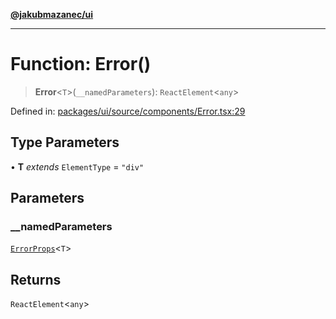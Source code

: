 [**@jakubmazanec/ui**](../README.md)

---

# Function: Error()

> **Error**\<`T`\>(`__namedParameters`): `ReactElement`\<`any`\>

Defined in:
[packages/ui/source/components/Error.tsx:29](https://github.com/jakubmazanec/tools/blob/76a9140b954a789a6120dd2126b179ec0180d7e9/packages/ui/source/components/Error.tsx#L29)

## Type Parameters

• **T** _extends_ `ElementType` = `"div"`

## Parameters

### \_\_namedParameters

[`ErrorProps`](../type-aliases/ErrorProps.md)\<`T`\>

## Returns

`ReactElement`\<`any`\>
